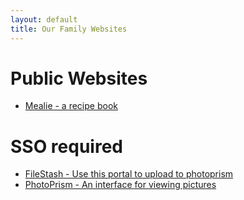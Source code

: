 ```yaml
---
layout: default
title: Our Family Websites
---
```


# Public Websites
- [Mealie - a recipe book](https://cook.germick.xyz)


# SSO required
- [FileStash - Use this portal to upload to photoprism](https://filestash.germick.xyz)
- [PhotoPrism - An interface for viewing pictures](https://photo.germick.xyz)
